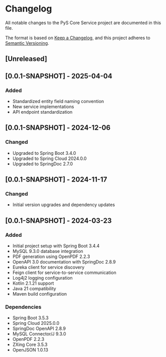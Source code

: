 # Changelog

All notable changes to the PyS Core Service project are documented in this file.

The format is based on [Keep a Changelog](https://keepachangelog.com/en/1.0.0/),
and this project adheres to [Semantic Versioning](https://semver.org/spec/v2.0.0.html).

## [Unreleased]

## [0.0.1-SNAPSHOT] - 2025-04-04

### Added
- Standardized entity field naming convention
- New service implementations
- API endpoint standardization

## [0.0.1-SNAPSHOT] - 2024-12-06

### Changed
- Upgraded to Spring Boot 3.4.0
- Upgraded to Spring Cloud 2024.0.0
- Upgraded to SpringDoc 2.7.0

## [0.0.1-SNAPSHOT] - 2024-11-17

### Changed
- Initial version upgrades and dependency updates

## [0.0.1-SNAPSHOT] - 2024-03-23

### Added
- Initial project setup with Spring Boot 3.4.4
- MySQL 9.3.0 database integration
- PDF generation using OpenPDF 2.2.3
- OpenAPI 3.0 documentation with SpringDoc 2.8.9
- Eureka client for service discovery
- Feign client for service-to-service communication
- Log4j2 logging configuration
- Kotlin 2.1.21 support
- Java 21 compatibility
- Maven build configuration

### Dependencies
- Spring Boot 3.5.3
- Spring Cloud 2025.0.0
- SpringDoc OpenAPI 2.8.9
- MySQL Connector/J 9.3.0
- OpenPDF 2.2.3
- ZXing Core 3.5.3
- OpenJSON 1.0.13